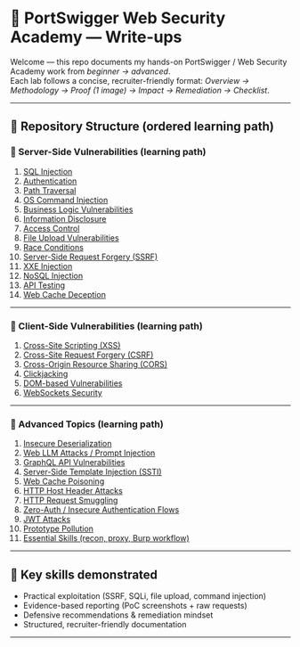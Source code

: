 # 🔐 PortSwigger Web Security Academy — Write-ups

Welcome — this repo documents my hands-on PortSwigger / Web Security Academy work from *beginner → advanced*.  
Each lab follows a concise, recruiter-friendly format: *Overview → Methodology → Proof (1 image) → Impact → Remediation → Checklist*.

---

## 📂 Repository Structure (ordered learning path)


### 🔹 Server-Side Vulnerabilities (learning path)
1. [SQL Injection](server-side-vulnerabilities/sql-injection.md)  
2. [Authentication](server-side-vulnerabilities/authentication.md)  
3. [Path Traversal](server-side-vulnerabilities/path-traversal.md)  
4. [OS Command Injection](server-side-vulnerabilities/os-command-injection.md)  
5. [Business Logic Vulnerabilities](server-side-vulnerabilities/business-logic.md)  
6. [Information Disclosure](server-side-vulnerabilities/information-disclosure.md)  
7. [Access Control](server-side-vulnerabilities/access-control.md)  
8. [File Upload Vulnerabilities](server-side-vulnerabilities/file-upload-vulnerabilities.md)  
9. [Race Conditions](server-side-vulnerabilities/race-conditions.md)  
10. [Server-Side Request Forgery (SSRF)](server-side-vulnerabilities/ssrf.md)  
11. [XXE Injection](server-side-vulnerabilities/xxe-injection.md)  
12. [NoSQL Injection](server-side-vulnerabilities/nosql-injection.md)  
13. [API Testing](server-side-vulnerabilities/api-testing.md)  
14. [Web Cache Deception](server-side-vulnerabilities/web-cache-deception.md)

---

### 🔹 Client-Side Vulnerabilities (learning path)
1. [Cross-Site Scripting (XSS)](client-side/xss.md)  
2. [Cross-Site Request Forgery (CSRF)](client-side/csrf.md)  
3. [Cross-Origin Resource Sharing (CORS)](client-side/cors.md)  
4. [Clickjacking](client-side/clickjacking.md)  
5. [DOM-based Vulnerabilities](client-side/dom-attacks.md)  
6. [WebSockets Security](client-side/websockets.md)

---

### 🔹 Advanced Topics (learning path)
1. [Insecure Deserialization](advanced/insecure-deserialization.md)  
2. [Web LLM Attacks / Prompt Injection](advanced/web-llm-attacks.md)  
3. [GraphQL API Vulnerabilities](advanced/graphql-vulns.md)  
4. [Server-Side Template Injection (SSTI)](advanced/ssti.md)  
5. [Web Cache Poisoning](advanced/web-cache-poisoning.md)  
6. [HTTP Host Header Attacks](advanced/host-header-attacks.md)  
7. [HTTP Request Smuggling](advanced/request-smuggling.md)  
8. [Zero-Auth / Insecure Authentication Flows](advanced/zero-auth.md)  
9. [JWT Attacks](advanced/jwt-attacks.md)  
10. [Prototype Pollution](advanced/prototype-pollution.md)  
11. [Essential Skills (recon, proxy, Burp workflow)](advanced/essential-skills.md)

---

## 🔑 Key skills demonstrated
- Practical exploitation (SSRF, SQLi, file upload, command injection)  
- Evidence-based reporting (PoC screenshots + raw requests)  
- Defensive recommendations & remediation mindset  
- Structured, recruiter-friendly documentation

---
